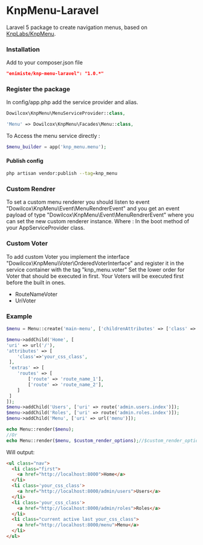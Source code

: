 KnpMenu-Laravel
============
Laravel 5 package to create navigation menus, based on [KnpLabs/KnpMenu](https://github.com/KnpLabs/KnpMenu).

### Installation
Add to your composer.json file
```json
"enimiste/knp-menu-laravel": "1.0.*"
```

### Register the package

In config/app.php add the service provider and alias.

```php
Dowilcox\KnpMenu\MenuServiceProvider::class,
```

```php
'Menu' => Dowilcox\KnpMenu\Facades\Menu::class,
```

To Access the menu service directly :
```php
$menu_builder = app('knp_menu.menu');
```

#### Publish config
```bash
php artisan vendor:publish --tag=knp_menu
```

### Custom Rendrer
To set a custom menu renderer you should listen to event "Dowilcox\KnpMenu\Event\MenuRendrerEvent" and you get an event payload of type "Dowilcox\KnpMenu\Event\MenuRendrerEvent" where you can set the new custom renderer instance.
Where : In the boot method of your AppServiceProvider class.

### Custom Voter
To add custom Voter you implement the interface "Dowilcox\KnpMenu\Voter\OrderedVoterInterface" and register it in the service container with the tag "knp_menu.voter"
Set the lower order for Voter that should be executed in first.
Your Voters will be executed first before the built in ones.
- RouteNameVoter
- UriVoter

### Example

```php
$menu = Menu::create('main-menu', ['childrenAttributes' => ['class' => 'nav']]);

$menu->addChild('Home', [
'uri' => url('/'),
'attributes' => [
    'class'=>'your_css_class',
 ],
 'extras' => [
    'routes' => [
        ['route' => 'route_name_1'],
        ['route' => 'route_name_2'],
    ]
 ]
]);
$menu->addChild('Users', ['uri' => route('admin.users.index')]);
$menu->addChild('Roles', ['uri' => route('admin.roles.index')]);
$menu->addChild('Menu', ['uri' => url('menu')]);

echo Menu::render($menu);
//Or
echo Menu::render($menu, $custom_render_options);//$custom_render_options is an array
```

Will output:
```html
<ul class="nav">
  <li class="first">
    <a href="http://localhost:8000">Home</a>
  </li>
  <li class='your_css_class'>
    <a href="http://localhost:8000/admin/users">Users</a>
  </li>
  <li class='your_css_class'>
    <a href="http://localhost:8000/admin/roles">Roles</a>
  </li>
  <li class="current active last your_css_class">
    <a href="http://localhost:8000/menu">Menu</a>
  </li>
</ul>
```
